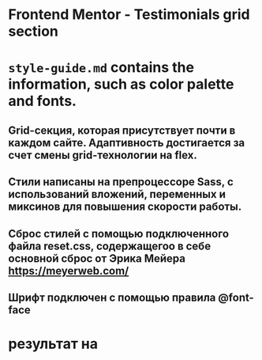 # Frontend Mentor - Testimonials grid section
# `style-guide.md`  contains the information, such as color palette and fonts.

## Grid-секция, которая присутствует почти в каждом сайте. Адаптивность достигается за счет смены grid-технологии на flex.

## Стили написаны на препроцессоре Sass, с использований вложений, переменных и миксинов для повышения скорости работы.

## Сброс стилей с помощью подключенного файла reset.css, содержащегоо в себе основной сброс от Эрика Мейера https://meyerweb.com/

## Шрифт подключен с помощью правила @font-face

# результат на 